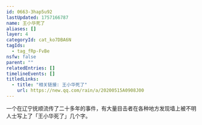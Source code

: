 ```yaml
---
id: 0663-3hap5u92
lastUpdated: 1757166787
name: 王小华死了
aliases: []
layer: 4
categoryId: cat_ko7DBA6N
tagIds:
  - tag_fRp-FvBe
nsfw: false
parent: ""
relatedEntries: []
timelineEvents: []
titledLinks:
  - title: "相关链接: 王小华死了"
    url: https://new.qq.com/rain/a/20200515A0908J00
---
```


一个在辽宁抚顺流传了二十多年的事件，有大量目击者在各种地方发现墙上被不明人士写上了「王小华死了」几个字。